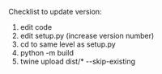 Checklist to update version:
 1) edit code
 2) edit setup.py (increase version number)
 3) cd to same level as setup.py
 4) python -m build
 5) twine upload dist/* --skip-existing
